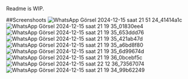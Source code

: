 Readme is WIP.

##Screenshoots 
![WhatsApp Görsel 2024-12-15 saat 21 51 24_41414a1c](https://github.com/user-attachments/assets/a468be2b-d3a8-46d7-b715-9f6c9bca4f95)
![WhatsApp Görsel 2024-12-15 saat 21 19 35_01830ee4](https://github.com/user-attachments/assets/bbe3b3c6-c155-4bd0-83c4-48f30c5c4894)
![WhatsApp Görsel 2024-12-15 saat 21 19 35_653ddd76](https://github.com/user-attachments/assets/74e1a8c8-89bf-44f4-9f05-0b56b5c08fc4)
![WhatsApp Görsel 2024-12-15 saat 21 19 35_421ab47d](https://github.com/user-attachments/assets/8917067b-c704-4514-823d-f8e63fddecd7)
![WhatsApp Görsel 2024-12-15 saat 21 19 35_a6bd8f80](https://github.com/user-attachments/assets/a3e48cd1-dc36-4758-a361-3aa343dea33e)
![WhatsApp Görsel 2024-12-15 saat 21 19 35_6d99674d](https://github.com/user-attachments/assets/b6e1c1fe-50c4-47b0-84de-fda32319bbcd)
![WhatsApp Görsel 2024-12-15 saat 21 19 36_0bcebf5c](https://github.com/user-attachments/assets/c50305d9-1785-49f8-91b3-4079e86c9b27)
![WhatsApp Görsel 2024-12-15 saat 22 12 36_73567074](https://github.com/user-attachments/assets/528d60b2-a448-441b-b037-703624384f58)
![WhatsApp Görsel 2024-12-15 saat 21 19 34_99b62249](https://github.com/user-attachments/assets/4a1b5e5c-ccfa-4cad-9291-579b9130c58a)
